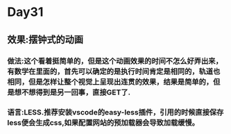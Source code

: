 # Day31

## 效果:摆钟式的动画

### 做法:这个看着挺简单的，但是这个动画效果的时间不怎么好弄出来，有数学在里面的，首先可以确定的是执行时间肯定是相同的，轨道也相同，但是怎样让整个视觉上呈现出连贯的效果，结果是简单的，但是想不想得到是另一回事，直接GET了.
### 语言:LESS.推荐安装vscode的easy-less插件，引用的时候直接保存less便会生成css,如果配置网站的预加载器会导致加载缓慢。